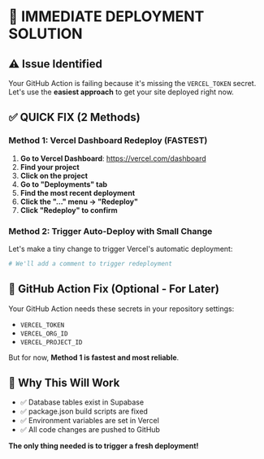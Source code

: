 # 🚀 IMMEDIATE DEPLOYMENT SOLUTION

## ⚠️ Issue Identified
Your GitHub Action is failing because it's missing the `VERCEL_TOKEN` secret. Let's use the **easiest approach** to get your site deployed right now.

## ✅ QUICK FIX (2 Methods)

### Method 1: Vercel Dashboard Redeploy (FASTEST)
1. **Go to Vercel Dashboard**: https://vercel.com/dashboard
2. **Find your project** 
3. **Click on the project**
4. **Go to "Deployments" tab**
5. **Find the most recent deployment**
6. **Click the "..." menu → "Redeploy"**
7. **Click "Redeploy" to confirm**

### Method 2: Trigger Auto-Deploy with Small Change
Let's make a tiny change to trigger Vercel's automatic deployment:

```bash
# We'll add a comment to trigger redeployment
```

## 🔧 GitHub Action Fix (Optional - For Later)
Your GitHub Action needs these secrets in your repository settings:
- `VERCEL_TOKEN`
- `VERCEL_ORG_ID` 
- `VERCEL_PROJECT_ID`

But for now, **Method 1 is fastest and most reliable**.

## 🎯 Why This Will Work
- ✅ Database tables exist in Supabase
- ✅ package.json build scripts are fixed
- ✅ Environment variables are set in Vercel
- ✅ All code changes are pushed to GitHub

**The only thing needed is to trigger a fresh deployment!**
